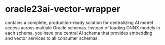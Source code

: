 # oracle23ai-vector-wrapper
 contains a complete, production-ready solution for centralizing AI model access across multiple Oracle schemas. Instead of loading ONNX models in each schema, you have one central AI schema that provides embedding and vector services to all consumer schemas.
